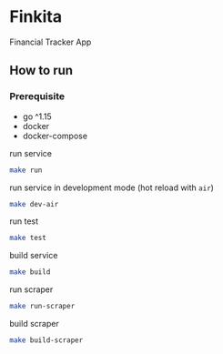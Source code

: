 # Finkita

Financial Tracker App

## How to run

### Prerequisite

- go ^1.15
- docker
- docker-compose

run service

```bash
make run
```

run service in development mode (hot reload with `air`)

```bash
make dev-air
```

run test

```bash
make test
```

build service

```bash
make build
```

run scraper

```bash
make run-scraper
```

build scraper

```bash
make build-scraper
```
